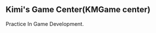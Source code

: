 Kimi's Game Center(KMGame center)
-------------------------------------

Practice In Game Development.

